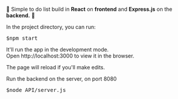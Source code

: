 📝 Simple to do list build in **React** on **frontend** and **Express.js** on the **backend.** 📝

In the project directory, you can run:
 <pre>$npm start</pre>
It'll run the app in the development mode.
<br/>
Open http://localhost:3000 to view it in the browser.

The page will reload if you'll make edits.

Run the backend on the server, on port 8080
<pre>$node API/server.js</pre>

